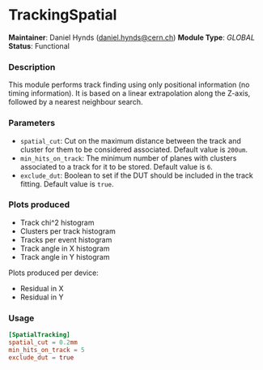 # TrackingSpatial
**Maintainer**: Daniel Hynds (<daniel.hynds@cern.ch>)
**Module Type**: *GLOBAL*
**Status**: Functional

### Description
This module performs track finding using only positional information (no timing information). It is based on a linear extrapolation along the Z-axis, followed by a nearest neighbour search.


### Parameters
* `spatial_cut`: Cut on the maximum distance between the track and cluster for them to be considered associated. Default value is `200um`.
* `min_hits_on_track`: The minimum number of planes with clusters associated to a track for it to be stored. Default value is `6`.
* `exclude_dut`: Boolean to set if the DUT should be included in the track fitting. Default value is `true`.

### Plots produced
* Track chi^2 histogram
* Clusters per track histogram
* Tracks per event histogram
* Track angle in X histogram
* Track angle in Y histogram

Plots produced per device:

* Residual in X
* Residual in Y

### Usage
```toml
[SpatialTracking]
spatial_cut = 0.2mm
min_hits_on_track = 5
exclude_dut = true
```
